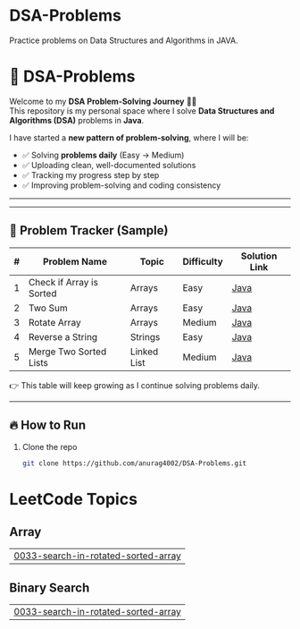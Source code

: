 # DSA-Problems
Practice problems on Data Structures and Algorithms in JAVA.
# 🚀 DSA-Problems

Welcome to my **DSA Problem-Solving Journey** 👨‍💻  
This repository is my personal space where I solve **Data Structures and Algorithms (DSA)** problems in **Java**.  

I have started a **new pattern of problem-solving**, where I will be:  
- ✅ Solving **problems daily** (Easy → Medium)  
- ✅ Uploading clean, well-documented solutions  
- ✅ Tracking my progress step by step  
- ✅ Improving problem-solving and coding consistency  

---


---

## 📌 Problem Tracker (Sample)

| #   | Problem Name              | Topic   | Difficulty | Solution Link |
|-----|---------------------------|---------|------------|---------------|
| 1   | Check if Array is Sorted  | Arrays  | Easy       | [Java](02_Arrays/Easy/CheckIfArraySorted.java) |
| 2   | Two Sum                   | Arrays  | Easy       | [Java](02_Arrays/Easy/TwoSum.java) |
| 3   | Rotate Array              | Arrays  | Medium     | [Java](02_Arrays/Medium/RotateArray.java) |
| 4   | Reverse a String          | Strings | Easy       | [Java](03_Strings/Easy/ReverseString.java) |
| 5   | Merge Two Sorted Lists    | Linked List | Medium | [Java](04_LinkedList/Medium/MergeTwoSortedLists.java) |

👉 This table will keep growing as I continue solving problems daily.

---

## 🔥 How to Run

1. Clone the repo  
   ```bash
   git clone https://github.com/anurag4002/DSA-Problems.git

<!---LeetCode Topics Start-->
# LeetCode Topics
## Array
|  |
| ------- |
| [0033-search-in-rotated-sorted-array](https://github.com/anurag4002/DSA-Problems/tree/master/0033-search-in-rotated-sorted-array) |
## Binary Search
|  |
| ------- |
| [0033-search-in-rotated-sorted-array](https://github.com/anurag4002/DSA-Problems/tree/master/0033-search-in-rotated-sorted-array) |
<!---LeetCode Topics End-->